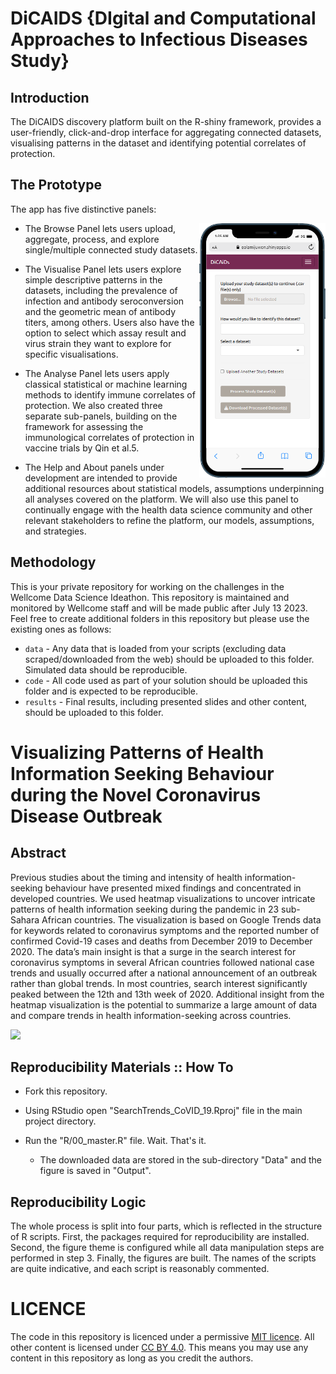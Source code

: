 # DiCAIDS {DIgital and Computational Approaches to Infectious Diseases Study}


## Introduction 

The DiCAIDS discovery platform built on the R-shiny framework, provides a user-friendly, click-and-drop interface for aggregating connected datasets, visualising patterns in the dataset and identifying potential correlates of protection.

## The Prototype

The app has five distinctive panels:

<img src="images/dicaids_app.png" align="right" width="40%"/>

- The Browse Panel lets users upload, aggregate, process, and explore single/multiple connected study datasets.

- The Visualise Panel lets users explore simple descriptive patterns in the datasets, including the prevalence of infection and antibody seroconversion and the geometric mean of antibody titers, among others. Users also have the option to select which assay result and virus strain they want to explore for specific visualisations.

- The Analyse Panel lets users apply classical statistical or machine learning methods to identify immune correlates of protection. We also created three separate sub-panels, building on the framework for assessing the immunological correlates of protection in vaccine trials by Qin et al.5. 

- The Help and About panels under development are intended to provide additional resources about statistical models, assumptions underpinning all analyses covered on the platform. We will also use this panel to continually engage with the health data science community and other relevant stakeholders to refine the platform, our models, assumptions, and strategies.

## Methodology

This is your private repository for working on the challenges in the Wellcome Data Science Ideathon.
This repository is maintained and monitored by Wellcome staff and will be made public after July 13 2023.
Feel free to create additional folders in this repository but please use the existing ones as follows:

* `data` - Any data that is loaded from your scripts (excluding data scraped/downloaded from the web) should be uploaded to this folder. Simulated data should be reproducible.
* `code` - All code used as part of your solution should be uploaded this folder and is expected to be reproducible.
* `results` - Final results, including presented slides and other content, should be uploaded to this folder.



# Visualizing Patterns of Health Information Seeking Behaviour during the Novel Coronavirus Disease Outbreak


## Abstract

Previous studies about the timing and intensity of health information-seeking behaviour have presented mixed findings and concentrated in developed countries. We used heatmap visualizations to uncover intricate patterns of health information seeking during the pandemic in 23 sub-Sahara African countries. The visualization is based on Google Trends data for keywords related to coronavirus symptoms and the reported number of confirmed Covid-19 cases and deaths from December 2019 to December 2020. The data’s main insight is that a surge in the search interest for coronavirus symptoms in several African countries followed national case trends and usually occurred after a national announcement of an outbreak rather than global trends. In most countries, search interest significantly peaked between the 12th and 13th week of 2020. Additional insight from the heatmap visualization is the potential to summarize a large amount of data and compare trends in health information-seeking across countries.

 
  <img align="centre" src="Output/Search_CasesDeaths_CoVID_19.png">

  
## Reproducibility Materials :: How To

- Fork this repository.

- Using RStudio open "SearchTrends_CoVID_19.Rproj" file in the main project directory.

- Run the "R/00_master.R" file. Wait. That's it. 

  - The downloaded data are stored in the sub-directory "Data" and the figure is saved in "Output".

## Reproducibility Logic

The whole process is split into four parts, which is reflected in the structure of R scripts. First, the packages required for reproducibility are installed. Second, the figure theme is configured while all data manipulation steps are performed in step 3. Finally, the figures are built. The names of the scripts are quite indicative, and each script is reasonably commented.



# LICENCE

The code in this repository is licenced under a permissive [MIT licence](https://opensource.org/licenses/MIT). All other content is licensed under [CC BY 4.0](https://creativecommons.org/licenses/by/4.0/). This means you may use any content in this repository as long as you credit the authors.
